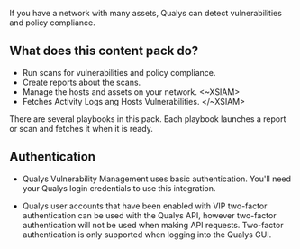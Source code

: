 If you have a network with many assets, Qualys can detect vulnerabilities and policy compliance. 

## What does this content pack do? 

- Run scans for vulnerabilities and policy compliance.
- Create reports about the scans.
- Manage the hosts and assets on your network.
<~XSIAM>
- Fetches Activity Logs ang Hosts Vulnerabilities.
</~XSIAM>

There are several playbooks in this pack. Each playbook launches a report or scan and fetches it when it is ready.

## Authentication

- Qualys Vulnerability Management uses basic authentication. You'll need your Qualys login credentials to use this integration.

- Qualys user accounts that have been enabled with VIP two-factor authentication can be used with the Qualys API, however two-factor authentication will not be used when making API requests. Two-factor authentication is only supported when logging into the Qualys GUI.
